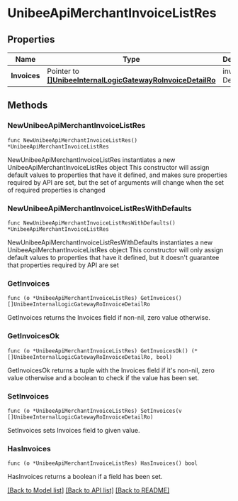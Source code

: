 # UnibeeApiMerchantInvoiceListRes

## Properties

Name | Type | Description | Notes
------------ | ------------- | ------------- | -------------
**Invoices** | Pointer to [**[]UnibeeInternalLogicGatewayRoInvoiceDetailRo**](UnibeeInternalLogicGatewayRoInvoiceDetailRo.md) | invoice Detail List | [optional] 

## Methods

### NewUnibeeApiMerchantInvoiceListRes

`func NewUnibeeApiMerchantInvoiceListRes() *UnibeeApiMerchantInvoiceListRes`

NewUnibeeApiMerchantInvoiceListRes instantiates a new UnibeeApiMerchantInvoiceListRes object
This constructor will assign default values to properties that have it defined,
and makes sure properties required by API are set, but the set of arguments
will change when the set of required properties is changed

### NewUnibeeApiMerchantInvoiceListResWithDefaults

`func NewUnibeeApiMerchantInvoiceListResWithDefaults() *UnibeeApiMerchantInvoiceListRes`

NewUnibeeApiMerchantInvoiceListResWithDefaults instantiates a new UnibeeApiMerchantInvoiceListRes object
This constructor will only assign default values to properties that have it defined,
but it doesn't guarantee that properties required by API are set

### GetInvoices

`func (o *UnibeeApiMerchantInvoiceListRes) GetInvoices() []UnibeeInternalLogicGatewayRoInvoiceDetailRo`

GetInvoices returns the Invoices field if non-nil, zero value otherwise.

### GetInvoicesOk

`func (o *UnibeeApiMerchantInvoiceListRes) GetInvoicesOk() (*[]UnibeeInternalLogicGatewayRoInvoiceDetailRo, bool)`

GetInvoicesOk returns a tuple with the Invoices field if it's non-nil, zero value otherwise
and a boolean to check if the value has been set.

### SetInvoices

`func (o *UnibeeApiMerchantInvoiceListRes) SetInvoices(v []UnibeeInternalLogicGatewayRoInvoiceDetailRo)`

SetInvoices sets Invoices field to given value.

### HasInvoices

`func (o *UnibeeApiMerchantInvoiceListRes) HasInvoices() bool`

HasInvoices returns a boolean if a field has been set.


[[Back to Model list]](../README.md#documentation-for-models) [[Back to API list]](../README.md#documentation-for-api-endpoints) [[Back to README]](../README.md)


